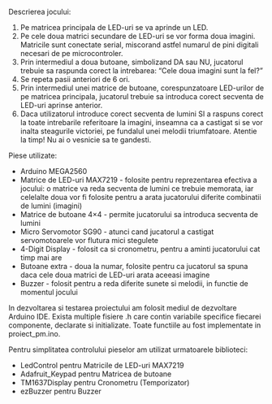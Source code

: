 Descrierea jocului:
 1. Pe matricea principala de LED-uri se va aprinde un LED.
 2. Pe cele doua matrici secundare de LED-uri se vor forma doua imagini. Matricile sunt conectate serial, miscorand astfel numarul de pini digitali necesari de pe microcontroler.
 3. Prin intermediul a doua butoane, simbolizand DA sau NU, jucatorul trebuie sa raspunda corect la intrebarea: “Cele doua imagini sunt la fel?”
 4. Se repeta pasii anteriori de 6 ori.
 5. Prin intermediul unei matrice de butoane, corespunzatoare LED-urilor de pe matricea principala, jucatorul trebuie sa introduca corect secventa de LED-uri aprinse anterior.
 6. Daca utilizatorul introduce corect secventa de lumini SI a raspuns corect la toate intrebarile referitoare la imagini, inseamna ca a castigat si se vor inalta steagurile victoriei, pe fundalul unei melodii triumfatoare.
Atentie la timp! Nu ai o vesnicie sa te gandesti.

Piese utilizate:
 - Arduino MEGA2560
 - Matrice de LED-uri MAX7219 - folosite pentru reprezentarea efectiva a jocului: o matrice va reda secventa de lumini ce trebuie memorata, iar celelalte doua vor fi folosite pentru a arata jucatorului diferite combinatii de lumini (imagini)
 - Matrice de butoane 4×4 - permite jucatorului sa introduca secventa de lumini
 - Micro Servomotor SG90 - atunci cand jucatorul a castigat servomotoarele vor flutura mici stegulete
 - 4-Digit Display - folosit ca si cronometru, pentru a aminti jucatorului cat timp mai are
 - Butoane extra - doua la numar, folosite pentru ca jucatorul sa spuna daca cele doua matrici de LED-uri arata aceeasi imagine
 - Buzzer - folosit pentru a reda diferite sunete si melodii, in functie de momentul jocului

In dezvoltarea si testarea proiectului am folosit mediul de dezvoltare Arduino IDE.
Exista multiple fisiere .h care contin variabile specifice fiecarei componente, declarate si initializate.
Toate functiile au fost implementate in proiect_pm.ino.

Pentru simplitatea controlului pieselor am utilizat urmatoarele biblioteci:
- LedControl pentru Matricile de LED-uri MAX7219
- Adafruit_Keypad pentru Matricea de butoane
- TM1637Display pentru Cronometru (Temporizator)
- ezBuzzer pentru Buzzer
